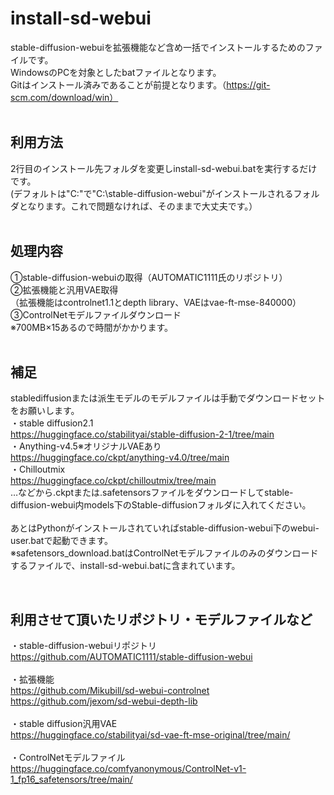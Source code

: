 # install-sd-webui
 stable-diffusion-webuiを拡張機能など含め一括でインストールするためのファイルです。<br>
WindowsのPCを対象としたbatファイルとなります。<br>
Gitはインストール済みであることが前提となります。（https://git-scm.com/download/win）
<br><br>

## 利用方法

2行目のインストール先フォルダを変更しinstall-sd-webui.batを実行するだけです。<br>
(デフォルトは"C:\"で"C:\stable-diffusion-webui"がインストールされるフォルダとなります。これで問題なければ、そのままで大丈夫です。）
<br><br>

## 処理内容
①stable-diffusion-webuiの取得（AUTOMATIC1111氏のリポジトリ）
<br>
②拡張機能と汎用VAE取得<br>
（拡張機能はcontrolnet1.1とdepth library、VAEはvae-ft-mse-840000）
<br>
③ControlNetモデルファイルダウンロード
<br>※700MB×15あるので時間がかかります。
<br><br>

## 補足
stablediffusionまたは派生モデルのモデルファイルは手動でダウンロードセットをお願いします。<br>
・stable diffusion2.1<br>
https://huggingface.co/stabilityai/stable-diffusion-2-1/tree/main
<br>
・Anything-v4.5※オリジナルVAEあり<br>
https://huggingface.co/ckpt/anything-v4.0/tree/main
<br>
・Chilloutmix<br>
https://huggingface.co/ckpt/chilloutmix/tree/main
<br>…などから.ckptまたは.safetensorsファイルをダウンロードしてstable-diffusion-webui内models下のStable-diffusionフォルダに入れてください。
<br><br>
あとはPythonがインストールされていればstable-diffusion-webui下のwebui-user.batで起動できます。
<br>
※safetensors_download.batはControlNetモデルファイルのみのダウンロードするファイルで、install-sd-webui.batに含まれています。

<br>

## 利用させて頂いたリポジトリ・モデルファイルなど
・stable-diffusion-webuiリポジトリ<br>
https://github.com/AUTOMATIC1111/stable-diffusion-webui
<br><br>
・拡張機能<br>
https://github.com/Mikubill/sd-webui-controlnet
<br>
https://github.com/jexom/sd-webui-depth-lib
<br><br>
・stable diffusion汎用VAE<br>
https://huggingface.co/stabilityai/sd-vae-ft-mse-original/tree/main/
<br><br>
・ControlNetモデルファイル<br>
https://huggingface.co/comfyanonymous/ControlNet-v1-1_fp16_safetensors/tree/main/
